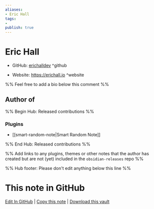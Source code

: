 ```yaml
---
aliases:
- Eric Hall
tags:
- 
publish: true
---
```


# Eric Hall

- GitHub: [erichalldev](https://github.com/erichalldev/) ^github
<!-- - Discord: `@` ^discord-->
- Website: <https://erichall.io> ^website
<!-- - [[Publish sites|Publish site]]: ^publish-->

%% Feel free to add a bio below this comment %%


## Author of

%% Begin Hub: Released contributions %%
### Plugins
- [[smart-random-note|Smart Random Note]]

%% End Hub: Released contributions %%

%% Add links to any plugins, themes or other notes that the author has created but are not (yet) included in the `obsidian-releases` repo %%

<!--
### Unlisted plugins
-->

<!--
### Others

- 
-->

<!--
## Sponsor this author

- [[GitHub sponsors]]: [Sponsor @erichalldev on GitHub Sponsors](https://github.com/sponsors/erichalldev) ^github-sponsor
- [[Buy me a coffee]]: ^buy-me-a-coffee
- [[PayPal]]: ^paypal
- [[Patreon]]: ^patreon

-->

<!--
## Follow this author

- [[YouTube Channels|On YouTube]]: ^youtube
- Twitter: ^twitter
- ...
-->

%% Hub footer: Please don't edit anything below this line %%

# This note in GitHub

<span class="git-footer">[Edit In GitHub](https://github.dev/obsidian-community/obsidian-hub/blob/main/01%20-%20Community/People/erichalldev.md "git-hub-edit-note") | [Copy this note](https://raw.githubusercontent.com/obsidian-community/obsidian-hub/main/01%20-%20Community/People/erichalldev.md "git-hub-copy-note") | [Download this vault](https://github.com/obsidian-community/obsidian-hub/archive/refs/heads/main.zip "git-hub-download-vault") </span>

